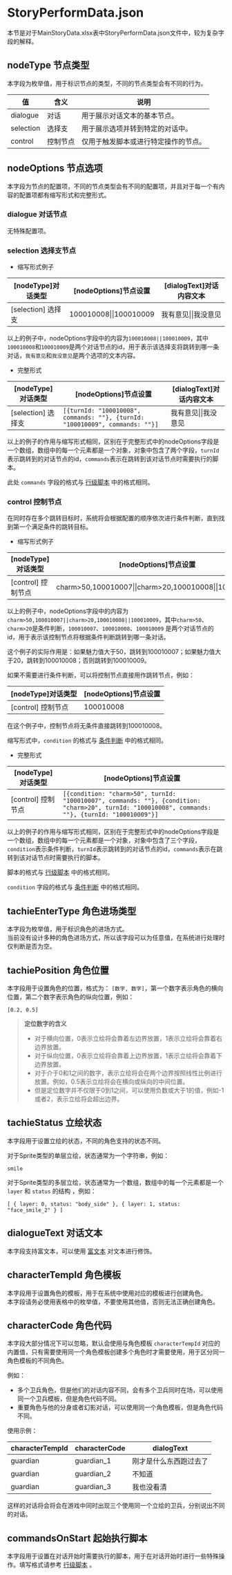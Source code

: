 # StoryPerformData.json

本节是对于MainStoryData.xlsx表中StoryPerformData.json文件中，较为复杂字段的解释。

## nodeType 节点类型

本字段为枚举值，用于标识节点的类型，不同的节点类型会有不同的行为。

| 值         | 含义   | 说明                 |
|-----------|------|--------------------|
| dialogue  | 对话   | 用于展示对话文本的基本节点。     |
| selection | 选择支  | 用于展示选项并转到特定的对话中。   |
| control   | 控制节点 | 仅用于触发脚本或进行特定操作的节点。 |

## nodeOptions 节点选项

本字段为节点的配置项，不同的节点类型会有不同的配置项，并且对于每一个有内容的配置项都有缩写形式和完整形式。

### dialogue 对话节点

无特殊配置项。

### selection 选择支节点

- 缩写形式例子

| [nodeType]对话类型  | [nodeOptions]节点设置      | [dialogText]对话内容文本 |
|-----------------|------------------------|--------------------|
| [selection] 选择支 | 100010008\|\|100010009 | 我有意见\|\|我没意见       |

以上的例子中，nodeOptions字段中的内容为`100010008||100010009`，其中`100010008`和`100010009`是两个对话节点的id，用于表示该选择支将跳转到哪一条对话，`我有意见`和`我没意见`是两个选项的文本内容。

- 完整形式

| [nodeType]对话类型  | [nodeOptions]节点设置                                                            | [dialogText]对话内容文本 |
|-----------------|------------------------------------------------------------------------------|--------------------|
| [selection] 选择支 | `[{turnId: "100010008", commands: ""}, {turnId: "100010009", commands: ""}]` | 我有意见\|\|我没意见       |

以上的例子的作用与缩写形式相同，区别在于完整形式中的nodeOptions字段是一个数组，数组中的每一个元素都是一个对象，对象中包含了两个字段，`turnId`表示跳转到的对话节点的id，`commands`表示在跳转到该对话节点时需要执行的脚本。

此处 `commands` 字段的格式与 [行级脚本](../scripts/line-scripts) 中的格式相同。

### control 控制节点

在同时存在多个跳转目标时，系统将会根据配置的顺序依次进行条件判断，直到找到第一个满足条件的跳转目标。

- 缩写形式例子

| [nodeType]对话类型 | [nodeOptions]节点设置                                     |
|----------------|-------------------------------------------------------|
| [control] 控制节点 | charm>50,100010007\|\|charm>20,100010008\|\|100010009 |

以上的例子中，nodeOptions字段中的内容为`charm>50,100010007||charm>20,100010008||100010009`，其中`charm>50`、`charm>20`是条件判断，`100010007`、`100010008`、`100010009` 是两个对话节点的id，用于表示该控制节点将根据条件判断跳转到哪一条对话。

这个例子的实际作用是：如果魅力值大于50，跳转到100010007；如果魅力值大于20，跳转到100010008；否则跳转到100010009。

如果不需要进行条件判断，可以将控制节点直接用作跳转节点，例如：

| [nodeType]对话类型 | [nodeOptions]节点设置 |
|----------------|-------------------|
| [control] 控制节点 | 100010008         |

在这个例子中，控制节点将无条件直接跳转到100010008。

缩写形式中，`condition` 的格式与 [条件判断](../tables/conditional-judgement) 中的格式相同。

- 完整形式

| [nodeType]对话类型 | [nodeOptions]节点设置                                                                                                                                 |
|----------------|---------------------------------------------------------------------------------------------------------------------------------------------------|
| [control] 控制节点 | `[{condition: "charm>50", turnId: "100010007", commands: ""}, {condition: "charm>20", turnId: "100010008", commands: ""}, {turnId: "100010009"}]` |

以上的例子的作用与缩写形式相同，区别在于完整形式中的nodeOptions字段是一个数组，数组中的每一个元素都是一个对象，对象中包含了三个字段，`condition`表示条件判断，`turnId`表示跳转到的对话节点的id，`commands`表示在跳转到该对话节点时需要执行的脚本。

脚本的格式与 [行级脚本](../scripts/line-scripts) 中的格式相同。

`condition` 字段的格式与 [条件判断](../tables/conditional-judgement) 中的格式相同。

## tachieEnterType 角色进场类型

本字段为枚举值，用于标识角色的进场方式。\
当前没有设计多种的角色进场方式，所以该字段可以为任意值，在系统进行处理时仅判断是否为空。

## tachiePosition 角色位置

本字段用于设置角色的位置，格式为： `[数字, 数字]`，第一个数字表示角色的横向位置，第二个数字表示角色的纵向位置，例如：
```text
[0.2, 0.5]
```

> **定位数字的含义**
> - 对于横向位置，0表示立绘将会靠着左边界放置，1表示立绘将会靠着右边界放置。
> - 对于纵向位置，0表示立绘将会靠着上边界放置，1表示立绘将会靠着下边界放置。
> - 对于介于0和1之间的数字，表示立绘将会在两个边界按照线性比例进行放置。例如，0.5表示立绘将会在横向或纵向的中间位置。
> - 但是定位数字并不仅限于0到1之间，可以使用负数或大于1的值，例如-1或者2，表示立绘将会超出边界。
 
## tachieStatus 立绘状态

本字段用于设置立绘的状态，不同的角色支持的状态不同。

对于Sprite类型的单层立绘，状态通常为一个字符串，例如：
```text
smile
```

对于Sprite类型的多层立绘，状态通常为一个数组，数组中的每一个元素都是一个 `layer` 和 `status` 的结构 ，例如：
```text
[ { layer: 0, status: "body_side" }, { layer: 1, status: "face_smile_2" } ]
```

## dialogueText 对话文本

本字段支持富文本，可以使用 [富文本](../commonly-used/rich-text) 对文本进行修饰。

## characterTempId 角色模板

本字段用于设置角色的模板，用于在系统中使用对应的模板进行创建角色。\
本字段请务必使用表格中的枚举值，不要使用其他值，否则无法正确创建角色。

## characterCode 角色代码
本字段大部分情况下可以忽略，默认会使用与角色模板 `characterTempId` 对应的内置值，只有需要使用同一个角色模板创建多个角色时才需要使用，用于区分同一角色模板的不同角色。

例如：
- 多个卫兵角色，但是他们的对话内容不同，会有多个卫兵同时在场，可以使用同一个卫兵模板，但是角色代码不同。
- 重要角色与他的分身或者幻影对话，可以使用同一个角色模板，但是角色代码不同。

使用示例：

| characterTempId | characterCode | dialogText  |
|-----------------|---------------|-------------|
| guardian        | guardian_1    | 刚才是什么东西跑过去了 |
| guardian        | guardian_2    | 不知道         |
| guardian        | guardian_3    | 我也没看清       |

这样的对话将会将会在游戏中同时出现三个使用同一个立绘的卫兵，分别说出不同的对话。

## commandsOnStart 起始执行脚本

本字段用于设置在对话开始时需要执行的脚本，用于在对话开始时进行一些特殊操作。填写格式请参考 [行级脚本](../scripts/line-scripts) 。

